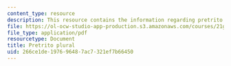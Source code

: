 ```yaml
---
content_type: resource
description: This resource contains the information regarding pretrito plural.
file: https://ol-ocw-studio-app-production.s3.amazonaws.com/courses/21g-701-spanish-i-fall-2003/266ce1de197696487ac7321ef7b66450_MIT21G_701F03_14encue.pdf
file_type: application/pdf
resourcetype: Document
title: Pretrito plural
uid: 266ce1de-1976-9648-7ac7-321ef7b66450
---
```

